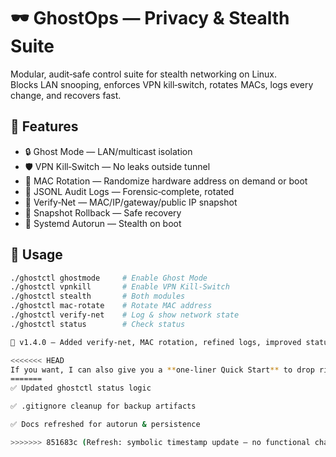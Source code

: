 # 🕶️ GhostOps — Privacy & Stealth Suite

Modular, audit‑safe control suite for stealth networking on Linux.  
Blocks LAN snooping, enforces VPN kill‑switch, rotates MACs, logs every change, and recovers fast.

## 🚀 Features
- 🔒 Ghost Mode — LAN/multicast isolation
- 🛡️ VPN Kill‑Switch — No leaks outside tunnel
- 🔄 MAC Rotation — Randomize hardware address on demand or boot
- 🧾 JSONL Audit Logs — Forensic‑complete, rotated
- 📡 Verify‑Net — MAC/IP/gateway/public IP snapshot
- 🧯 Snapshot Rollback — Safe recovery
- 🔁 Systemd Autorun — Stealth on boot

## 🔧 Usage
```bash
./ghostctl ghostmode     # Enable Ghost Mode
./ghostctl vpnkill       # Enable VPN Kill‑Switch
./ghostctl stealth       # Both modules
./ghostctl mac-rotate    # Rotate MAC address
./ghostctl verify-net    # Log & show network state
./ghostctl status        # Check status

📌 v1.4.0 — Added verify-net, MAC rotation, refined logs, improved status output

<<<<<<< HEAD
If you want, I can also give you a **one‑liner Quick Start** to drop right under the title so new users can clone and run GhostOps in seconds — that would make this minimal README even more powerful for onboarding.
=======
✅ Updated ghostctl status logic

✅ .gitignore cleanup for backup artifacts

✅ Docs refreshed for autorun & persistence

>>>>>>> 851683c (Refresh: symbolic timestamp update — no functional changes)








